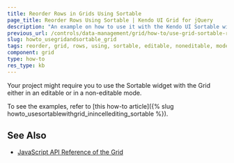 ```yaml
---
title: Reorder Rows in Grids Using Sortable
page_title: Reorder Rows Using Sortable | Kendo UI Grid for jQuery
description: "An example on how to use it with the Kendo UI Sortable widget either in editable or non-editable modes."
previous_url: /controls/data-management/grid/how-to/use-grid-sortable-reorder, /controls/data-management/grid/how-to/Editing/use-grid-sortable-reorder
slug: howto_usegridandsortable_grid
tags: reorder, grid, rows, using, sortable, editable, noneditable, modes 
component: grid
type: how-to
res_type: kb
---
```


Your project might require you to use the Sortable widget with the Grid either in an editable or in a non-editable mode.

To see the examples, refer to [this how-to article]({% slug howto_usesortablewithgrid_inincellediting_sortable %}).

## See Also

* [JavaScript API Reference of the Grid](/api/javascript/ui/grid)
